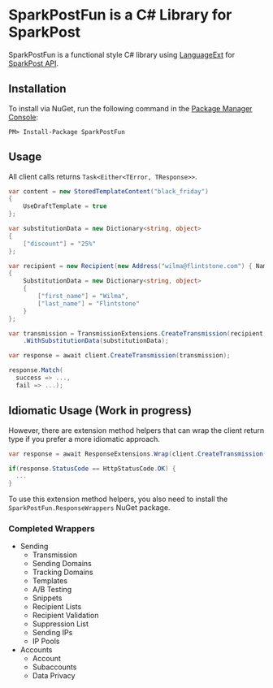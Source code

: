 # SparkPostFun is a C# Library for SparkPost

SparkPostFun is a functional style C# library using [LanguageExt](https://github.com/louthy/language-ext) for [SparkPost API](https://developers.sparkpost.com/api/).

## Installation
To install via NuGet, run the following command in the [Package Manager Console](http://docs.nuget.org/consume/package-manager-console):
```
PM> Install-Package SparkPostFun
```
## Usage

All client calls returns ```Task<Either<TError, TResponse>>```.

```cs
var content = new StoredTemplateContent("black_friday")
{
    UseDraftTemplate = true
};

var substitutionData = new Dictionary<string, object>
{
    ["discount"] = "25%"
};

var recipient = new Recipient(new Address("wilma@flintstone.com") { Name = "Wilma Flintstone" })
{
    SubstitutionData = new Dictionary<string, object>
    {
        ["first_name"] = "Wilma",
        ["last_name"] = "Flintstone"
    }
};

var transmission = TransmissionExtensions.CreateTransmission(recipient, content)
    .WithSubstitutionData(substitutionData);

var response = await client.CreateTransmission(transmission);

response.Match(
  success => ...,
  fail => ...);
```
## Idiomatic Usage (Work in progress)

However, there are extension method helpers that can wrap the client return type if you prefer a more idiomatic approach.

```cs
var response = await ResponseExtensions.Wrap(client.CreateTransmission(transmission));

if(response.StatusCode == HttpStatusCode.OK) {
  ...
}
```

To use this extension method helpers, you also need to install the ```SparkPostFun.ResponseWrappers``` NuGet package.

### Completed Wrappers
- Sending
    - Transmission
    - Sending Domains
    - Tracking Domains
    - Templates
    - A/B Testing
    - Snippets
    - Recipient Lists
    - Recipient Validation
    - Suppression List
    - Sending IPs
    - IP Pools
- Accounts
    - Account
    - Subaccounts
    - Data Privacy
